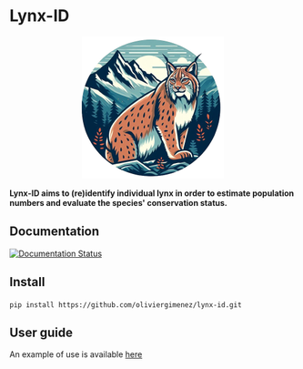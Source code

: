 # Lynx-ID
<p align="center">
    <img width="250" height="250" src="lynx_id/resources/images/lynx_id-logo.png" alt="Lynx-ID logo">
</p>

**Lynx-ID aims to (re)identify individual lynx in order to estimate population numbers and evaluate the species' conservation status.**

## Documentation
<a href="https://lynx-id.readthedocs.io/?badge=latest"><img alt="Documentation Status" src="https://readthedocs.org/projects/lynx-id/badge/?version=latest"></a>

## Install
`pip install https://github.com/oliviergimenez/lynx-id.git`

## User guide
An example of use is available [here](tests/notebooks/dataset_inference.ipynb)
